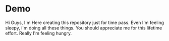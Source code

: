 # Demo
Hi Guys, I'm Here creating this repository just for time pass. Even I'm feeling sleepy, i'm doing all these things. You should appreciate me for this lifetime effort. Really I'm feeling hungry.
